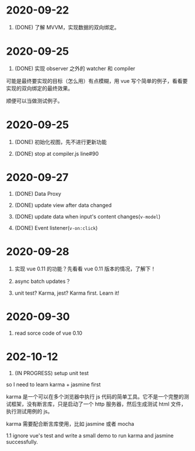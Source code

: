 # 2020-09-22

1. (DONE) 了解 MVVM，实现数据的双向绑定。

# 2020-09-25

1. (DONE) 实现 observer 之外的 watcher 和 compiler

可能是最终要实现的目标（怎么用）有点模糊，用 vue 写个简单的例子，看看要实现的双向绑定的最终效果。

顺便可以当做测试例子。

# 2020-09-25

1. (DONE) 初始化视图，先不进行更新功能

2. (DONE) stop at compiler.js line#90

# 2020-09-27

1. (DONE) Data Proxy

2. (DONE) update view after data changed

3. (DONE) update data when input's content changes(`v-model`)

4. (DONE) Event listener(`v-on:click`)

# 2020-09-28

1. 实现 vue 0.11 的功能？先看看 vue 0.11 版本的情况，了解下！

2. async batch updates？

3. unit test? Karma, jest? Karma first. Learn it!

# 2020-09-30

1. read sorce code of vue 0.10

# 202-10-12

1. (IN PROGRESS) setup unit test

so I need to learn karma + jasmine first

karma 是一个可以在多个浏览器中执行 js 代码的简单工具。它不是一个完整的测试框架，没有断言库，只是启动了一个 http 服务器，然后生成测试 html 文件，执行测试用例的 js。

karma 需要配合断言库使用，比如 jasmine 或者 mocha

1.1 ignore vue's test and write a small demo to run karma and jasmine successfully.
